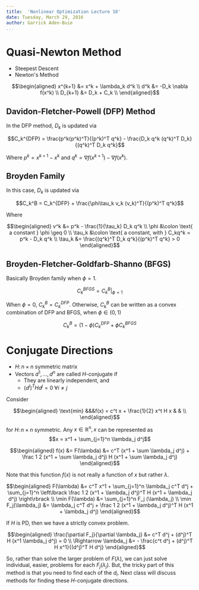 ```yaml
---
title:  'Nonlinear Optimization Lecture 18'
date: Tuesday, March 29, 2016
author: Garrick Aden-Buie
...
```


# Quasi-Newton Method

- Steepest Descent
- Newton's Method


$$\begin{aligned}
x^{k+1} &= x^k + \lambda_k d^k \\
d^k &= -D_k \nabla f(x^k) \\
D_{k+1} &= D_k + C_k \\
\end{aligned}$$

## Davidon-Fletcher-Powell (DFP) Method

In the DFP method, $D_k$ is updated via

$$C_k^{DFP} = \frac{p^k(p^k)^T}{(p^k)^T q^k} - \frac{D_k q^k (q^k)^T D_k}{(q^k)^T D_k q^k}$$

Where $p^k = x^{k+1} - x^k$ and $q^k = \nabla f(x^{k+1}) - \nabla f(x^k)$.

## Broyden Family

In this case, $D_k$ is updated via

$$C_k^B = C_k^{DFP} + \frac{\phi\tau_k v_k (v_k)^T}{(p^k)^T q^k}$$

Where

$$\begin{aligned}
v^k &= p^k - \frac{1}{\tau_k} D_k q^k \\
\phi &\colon \text{ a constant } \phi \geq 0 \\
\tau_k &\colon \text{ a constant, with } C_kq^k = p^k - D_k q^k \\
\tau_k &= \frac{(q^k)^T D_k q^k}{(p^k)^T q^k} > 0
\end{aligned}$$

## Broyden-Fletcher-Goldfarb-Shanno (BFGS)

Basically Broyden family when $\phi = 1$.

$$C_k^{BFGS} = \left. C_k^B \right\vert_{\phi = 1}$$

When $\phi =0$, $C_k^B = C_k^{DFP}$.
Otherwise, $C_k^B$ can be written as a convex combination of DFP and BFGS, when $\phi \in (0,1)$

$$C_k^B = (1 - \phi) C_k^{DFP} + \phi C_k^{BFGS}$$


# Conjugate Directions

- $H \colon n \times n$ symmetric matrix
- Vectors $d^1, \dots, d^n$ are called $H$-conjugate if
    - They are linearly independent, and
    - $(d^i)^T H d^j = 0\;\forall i \neq j$

Consider

$$\begin{aligned}
\text{min}	&&&f(x) = c^t x + \frac{1}{2} x^t H x	& 	& \\
\end{aligned}$$

for $H \colon n \times n$ symmetric.
Any $x \in \mathbb{R}^n, x$ can be represented as $$x = x^1 + \sum_{j=1}^n \lambda_j d^j$$

$$\begin{aligned}
f(x) &= F(\lambda) &= c^T (x^1 + \sum \lambda_j d^j) + \frac 1 2 (x^1 + \sum \lambda_j d^j) H (x^1 + \sum \lambda_j d^j)
\end{aligned}$$

Note that this function $f(x)$ is not really a function of $x$ but rather $\lambda$.

$$\begin{aligned}
F(\lambda) &= c^T x^1 + \sum_{j=1}^n \lambda_j c^T d^j + \sum_{j=1}^n \left\lbrack \frac 1 2 (x^1 + \lambda_j d^j)^T H (x^1 + \lambda_j d^j) \right\rbrack \\
\min F(\lambda) &= \sum_{j=1}^n F_j (\lambda_j) \\
\min F_j(\lambda_j) &= \lambda_j c^T d^j + \frac 1 2 (x^1 + \lambda_j d^j)^T H (x^1 + \lambda_j d^j)
\end{aligned}$$

If $H$ is PD, then we have a strictly convex problem.

$$\begin{aligned}
\frac{\partial F_j}{\partial \lambda_j} &= c^T d^j + (d^j)^T H (x^1 \lambda_j d^j) = 0 \\
\Rightarrow \lambda_j &= - \frac{c^t d^j + (d^j)^T H x^1}{(d^j)^T H d^j}
\end{aligned}$$

So, rather than solve the larger problem of $F(\lambda)$, we can just solve individual, easier, problems for each $F_j (\lambda_j)$.
But, the tricky part of this method is that you need to find each of the $d_i$.
Next class will discuss methods for finding these $H$-conjugate directions.
